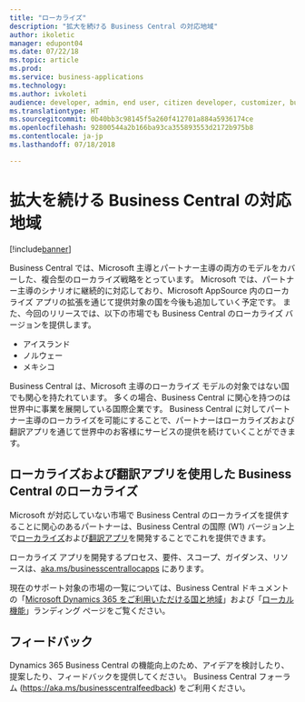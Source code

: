 ```yaml
---
title: "ローカライズ"
description: "拡大を続ける Business Central の対応地域"
author: ikoletic
manager: edupont04
ms.date: 07/22/18
ms.topic: article
ms.prod: 
ms.service: business-applications
ms.technology: 
ms.author: ivkoleti
audience: developer, admin, end user, citizen developer, customizer, business analyst, IT pro
ms.translationtype: HT
ms.sourcegitcommit: 0b40bb3c98145f5a260f412701a884a5936174ce
ms.openlocfilehash: 92800544a2b166ba93ca355893553d2172b975b8
ms.contentlocale: ja-jp
ms.lasthandoff: 07/18/2018

---
```


# <a name="making-business-central-available-in-new-markets"></a>拡大を続ける Business Central の対応地域

[!include[banner](../../includes/banner.md)]

Business Central では、Microsoft 主導とパートナー主導の両方のモデルをカバーした、複合型のローカライズ戦略をとっています。 Microsoft では、パートナー主導のシナリオに継続的に対応しており、Microsoft AppSource 内のローカライズ アプリの拡張を通じて提供対象の国を今後も追加していく予定です。 また、今回のリリースでは、以下の市場でも Business Central のローカライズ バージョンを提供します。

- アイスランド
- ノルウェー
- メキシコ

Business Central は、Microsoft 主導のローカライズ モデルの対象ではない国でも関心を持たれています。 多くの場合、Business Central に関心を持つのは世界中に事業を展開している国際企業です。 Business Central に対してパートナー主導のローカライズを可能にすることで、パートナーはローカライズおよび翻訳アプリを通じて世界中のお客様にサービスの提供を続けていくことができます。  

## <a name="localization-of-business-central-using-localization-and-translation-apps"></a>ローカライズおよび翻訳アプリを使用した Business Central のローカライズ
Microsoft が対応していない市場で Business Central のローカライズを提供することに関心のあるパートナーは、Business Central の国際 (W1) バージョン上で[ローカライズ](https://aka.ms/businesscentrallocapps)および[翻訳アプリ](/dynamics365/business-central/dev-itpro/developer/devenv-work-with-translation-files#translation-and-localization-apps)を開発することでこれを提供できます。

ローカライズ アプリを開発するプロセス、要件、スコープ、ガイダンス、リソースは、[aka.ms/businesscentrallocapps](//aka.ms/businesscentrallocapps) にあります。  

現在のサポート対象の市場の一覧については、Business Central ドキュメントの「[Microsoft Dynamics 365 をご利用いただける国と地域](https://docs.microsoft.com/dynamics365/get-started/availability)」および「[ローカル機能](/dynamics365/business-central/about-localization)」ランディング ページをご覧ください。

<!--
## Status
### Availability
Cloud, on-premises, hybrid
### Regional availability
No regional restrictions.
-->

## <a name="tell-us-what-you-think"></a>フィードバック
Dynamics 365 Business Central の機能向上のため、アイデアを検討したり、提案したり、フィードバックを提供してください。 Business Central フォーラム (https://aka.ms/businesscentralfeedback) をご利用ください。

